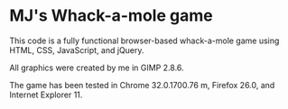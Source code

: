 MJ's Whack-a-mole game
===

This code is a fully functional browser-based whack-a-mole game using HTML, CSS, JavaScript, and jQuery.

All graphics were created by me in GIMP 2.8.6.

The game has been tested in Chrome 32.0.1700.76 m, Firefox 26.0, and Internet Explorer 11.